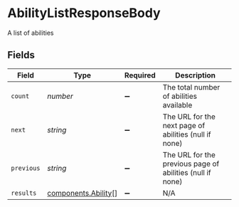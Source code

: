 # AbilityListResponseBody

A list of abilities


## Fields

| Field                                                      | Type                                                       | Required                                                   | Description                                                |
| ---------------------------------------------------------- | ---------------------------------------------------------- | ---------------------------------------------------------- | ---------------------------------------------------------- |
| `count`                                                    | *number*                                                   | :heavy_minus_sign:                                         | The total number of abilities available                    |
| `next`                                                     | *string*                                                   | :heavy_minus_sign:                                         | The URL for the next page of abilities (null if none)      |
| `previous`                                                 | *string*                                                   | :heavy_minus_sign:                                         | The URL for the previous page of abilities (null if none)  |
| `results`                                                  | [components.Ability](../../models/components/ability.md)[] | :heavy_minus_sign:                                         | N/A                                                        |